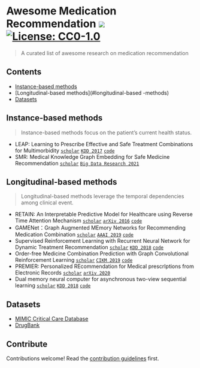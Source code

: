 # Awesome Medication Recommendation [![](https://awesome.re/badge.svg)](https://awesome.re)[![License:  CC0-1.0](https://img.shields.io/badge/License-CC0%201.0-lightgrey.svg)](http://creativecommons.org/publicdomain/zero/1.0/)

> A curated list of awesome research on medication recommendation


## Contents

- [Instance-based methods](#instance-based-methods)
- [Longitudinal-based  methods](#longitudinal-based -methods)
- [Datasets](#datasets)


## Instance-based methods

> Instance-based methods focus on the patient’s current health status.

- LEAP: Learning to Prescribe Effective and Safe Treatment Combinations for Multimorbidity [`scholar`](https://scholar.google.com/scholar?hl=en&as_sdt=0%2C5&q=LEAP%3A+Learning+to+Prescribe+Effective+and+Safe+Treatment+Combinations+for+Multimorbidity&btnG=) [`KDD 2017`](https://dl.acm.org/doi/abs/10.1145/3097983.3098109) [`code`](https://github.com/neozhangthe1/AutoPrescribe)
- SMR: Medical Knowledge Graph Embedding for Safe Medicine Recommendation [`scholar`](https://scholar.google.com/scholar?hl=en&as_sdt=0%2C5&q=SMR%3A+Medical+Knowledge+Graph+Embedding+for+Safe+Medicine+Recommendation&btnG=) [`Big Data Research 2021`](https://www.sciencedirect.com/science/article/pii/S2214579620300423?casa_token=1dbnf7YJj60AAAAA:y-ojXslZzSeul6QPIG7MGMl_5XSo4Bc3OSoFsdAW-8LOKTzIRIdGu1EeMUyM09HkdcL5yYvNQao)

## Longitudinal-based  methods

> Longitudinal-based  methods  leverage  the  temporal  dependencies  among  clinical  event.

- RETAIN: An Interpretable Predictive Model for Healthcare using Reverse Time Attention Mechanism [`scholar`](https://scholar.google.com/scholar?hl=en&as_sdt=0%2C5&q=RETAIN%3A+An+Interpretable+Predictive+Model+for+Healthcare+using+Reverse+Time+Attention+Mechanism&btnG=) [`arXiv 2016`](https://arxiv.org/abs/1608.05745) [`code`](https://github.com/mp2893/retain)
- GAMENet：Graph Augmented MEmory Networks for Recommending Medication Combination [`scholar`](https://scholar.google.com/scholar?hl=en&as_sdt=0%2C5&q=GAMENet%EF%BC%9AGraph+Augmented+MEmory+Networks+for+Recommending+Medication+Combination&btnG=) [`AAAI 2019`](https://ojs.aaai.org/index.php/AAAI/article/view/3905) [`code`](https://github.com/sjy1203/GAMENet)
- Supervised Reinforcement Learning with Recurrent Neural Network for Dynamic Treatment Recommendation [`scholar`](https://scholar.google.com/scholar?hl=en&as_sdt=0%2C5&q=Supervised+Reinforcement+Learning+with+Recurrent+Neural+Network+for+Dynamic+Treatment+Recommendation&btnG=) [`KDD 2018`](https://dl.acm.org/doi/abs/10.1145/3219819.3219961) [`code`](https://github.com/Joywanglulu/SRL_DTR)
- Order-free Medicine Combination Prediction with Graph Convolutional Reinforcement Learning [`scholar`](https://scholar.google.com/scholar?hl=en&as_sdt=0%2C5&q=Order-free+Medicine+Combination+Prediction+with+Graph+Convolutional+Reinforcement+Learning&btnG=) [`CIKM 2019`](https://dl.acm.org/doi/abs/10.1145/3357384.3357965) [`code`](https://github.com/WOW5678/CompNet)
- PREMIER: Personalized REcommendation for Medical prescrIptions from Electronic Records [`scholar`](https://scholar.google.com/scholar?hl=en&as_sdt=0%2C5&q=PREMIER%3A+Personalized+REcommendation+for+Medical+prescrIptions+from+Electronic+Records&btnG=) [`arXiv 2020`](https://arxiv.org/abs/2008.13569)
- Dual memory neural computer for asynchronous two-view sequential learning [`scholar`](https://scholar.google.com/scholar?hl=en&as_sdt=0%2C5&q=Dual+memory+neural+computer+for+asynchronous+two-view+sequential+learning&btnG=) [`KDD 2018`](https://dl.acm.org/doi/abs/10.1145/3219819.3219981) [`code`](https://github.com/thaihungle/DMNC)

## Datasets

- [MIMIC Critical Care Database](#https://mimic.physionet.org/)
- [DrugBank](#https://www.drugbank.com/)


## Contribute

Contributions welcome! Read the [contribution guidelines](contributing.md) first.